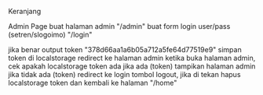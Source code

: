 Keranjang

Admin Page
buat halaman admin "/admin"
buat form login user/pass (setren/slogoimo) "/login"

jika benar output token "378d66aa1a6b05a712a5fe64d77519e9"
simpan token di localstorage
redirect ke halaman admin
ketika buka halaman admin, cek apakah localstorage token ada
jika ada (token) tampikan halaman admin
jika tidak ada (token) redirect ke login
tombol logout, jika di tekan hapus localstorage token dan kembali ke halaman "/home"
